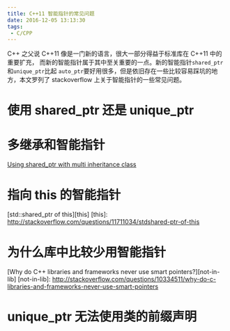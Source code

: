 ```yaml
---
title: C++11 智能指针的常见问题
date: 2016-12-05 13:13:30
tags:
 - C/CPP
---
```


C++ 之父说 C++11 像是一门新的语言，很大一部分得益于标准库在 C++11 中的重要扩充，
而新的智能指针属于其中至关重要的一点。新的智能指针`shared_ptr`和`unique_ptr`比起
`auto_ptr`要好用很多，但是依旧存在一些比较容易踩坑的地方，本文罗列了
stackoverflow 上关于智能指针的一些常见问题。

<!--more-->

# 使用 shared_ptr 还是 unique_ptr

# 多继承和智能指针

[Using shared_ptr with multi inheritance class][multi-inherit]

[multi-inherit]: http://stackoverflow.com/questions/23872910/using-shared-ptr-with-multi-inheritance-class

# 指向 this 的智能指针

[std::shared_ptr of this][this]
[this]: http://stackoverflow.com/questions/11711034/stdshared-ptr-of-this

# 为什么库中比较少用智能指针

[Why do C++ libraries and frameworks never use smart pointers?][not-in-lib]
[not-in-lib]: http://stackoverflow.com/questions/10334511/why-do-c-libraries-and-frameworks-never-use-smart-pointers

# unique_ptr 无法使用类的前缀声明
